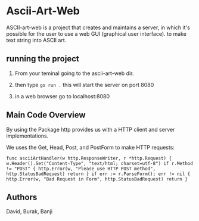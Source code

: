 # Ascii-Art-Web

ASCII-art-web is a project that creates and maintains a server, in which it's possible for the user to use a web GUI (graphical user interface). to make text string into ASCII art.

## running the project

1. From your teminal going to the ascii-art-web dir.

2. then type `go run .` this will start the server on port 8080

3. in a web browser go to localhost:8080

## Main Code Overview 

By using the Package http provides us with a HTTP client and server implementations.

We uses the Get, Head, Post, and PostForm to make HTTP requests:

`func asciiArtHandler(w http.ResponseWriter, r *http.Request) {
	w.Header().Set("Content-Type", "text/html; charset=utf-8")
	if r.Method != "POST" {
		http.Error(w, "Please use HTTP POST method", http.StatusBadRequest)
		return
	}
	if err := r.ParseForm(); err != nil {
		http.Error(w, "Bad Request in Form", http.StatusBadRequest)
		return
	}`



## Authors 

David, Burak, Banji

